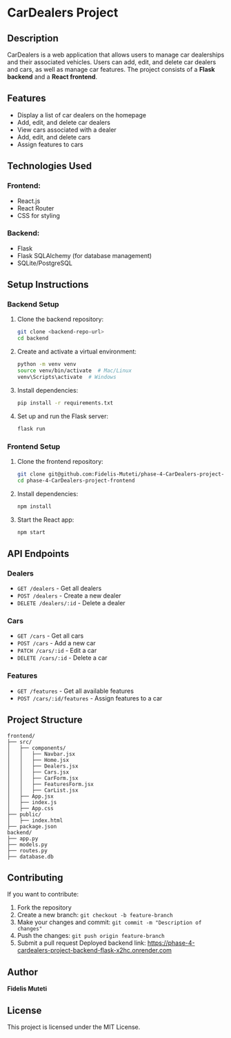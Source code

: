 # CarDealers Project

## Description
CarDealers is a web application that allows users to manage car dealerships and their associated vehicles. Users can add, edit, and delete car dealers and cars, as well as manage car features. The project consists of a **Flask backend** and a **React frontend**.

## Features
- Display a list of car dealers on the homepage
- Add, edit, and delete car dealers
- View cars associated with a dealer
- Add, edit, and delete cars
- Assign features to cars


## Technologies Used
### **Frontend:**
- React.js
- React Router
- CSS for styling

### **Backend:**
- Flask
- Flask SQLAlchemy (for database management)
- SQLite/PostgreSQL

## Setup Instructions
### **Backend Setup**
1. Clone the backend repository:
   ```sh
   git clone <backend-repo-url>
   cd backend
   ```
2. Create and activate a virtual environment:
   ```sh
   python -m venv venv
   source venv/bin/activate  # Mac/Linux
   venv\Scripts\activate  # Windows
   ```
3. Install dependencies:
   ```sh
   pip install -r requirements.txt
   ```
4. Set up and run the Flask server:
   ```sh
   flask run
   ```

### **Frontend Setup**
1. Clone the frontend repository:
   ```sh
   git clone git@github.com:Fidelis-Muteti/phase-4-CarDealers-project-frontend.git
   cd phase-4-CarDealers-project-frontend
   ```
2. Install dependencies:
   ```sh
   npm install
   ```
3. Start the React app:
   ```sh
   npm start
   ```

## API Endpoints
### **Dealers**
- `GET /dealers` - Get all dealers
- `POST /dealers` - Create a new dealer
- `DELETE /dealers/:id` - Delete a dealer

### **Cars**
- `GET /cars` - Get all cars
- `POST /cars` - Add a new car
- `PATCH /cars/:id` - Edit a car
- `DELETE /cars/:id` - Delete a car

### **Features**
- `GET /features` - Get all available features
- `POST /cars/:id/features` - Assign features to a car

## Project Structure
```
frontend/
├── src/
│   ├── components/
│   │   ├── Navbar.jsx
│   │   ├── Home.jsx
│   │   ├── Dealers.jsx
│   │   ├── Cars.jsx
│   │   ├── CarForm.jsx
│   │   ├── FeaturesForm.jsx
│   │   ├── CarList.jsx
│   ├── App.jsx
│   ├── index.js
│   ├── App.css
├── public/
│   ├── index.html
├── package.json
backend/
├── app.py
├── models.py
├── routes.py
├── database.db
```

## Contributing
If you want to contribute:
1. Fork the repository
2. Create a new branch: `git checkout -b feature-branch`
3. Make your changes and commit: `git commit -m "Description of changes"`
4. Push the changes: `git push origin feature-branch`
5. Submit a pull request
Deployed backend link: https://phase-4-cardealers-project-backend-flask-x2hc.onrender.com

## Author
**Fidelis Muteti**

## License
This project is licensed under the MIT License.


